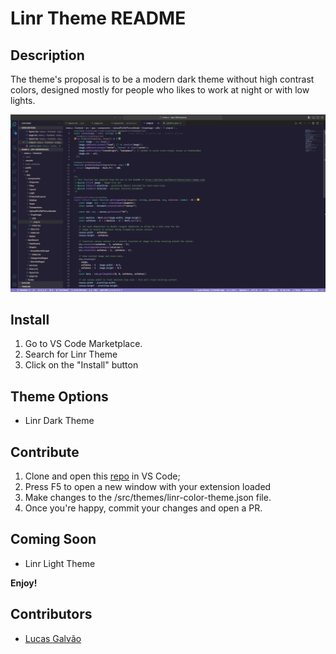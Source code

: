 # Linr Theme README

## Description

The theme's proposal is to be a modern dark theme without high contrast colors, designed mostly for people who likes to work at night or with low lights.

![Getting Started](images/example.png)

## Install
1. Go to VS Code Marketplace.
2. Search for Linr Theme
3. Click on the "Install" button

## Theme Options
* Linr Dark Theme

## Contribute
1. Clone and open this [repo](https://github.com/galvaolucas/linr-vscode-theme) in VS Code;
3. Press F5 to open a new window with your extension loaded
4. Make changes to the /src/themes/linr-color-theme.json file.
5. Once you're happy, commit your changes and open a PR.

## Coming Soon
* Linr Light Theme

**Enjoy!**

## Contributors
* [Lucas Galvão](https://github.com/galvaolucas/)

